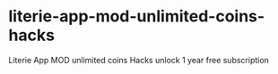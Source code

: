# literie-app-mod-unlimited-coins-hacks
Literie App MOD unlimited coins Hacks unlock 1 year free subscription
